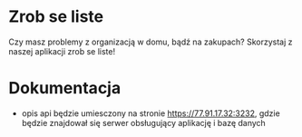 # Zrob se liste
Czy masz problemy z organizacją w domu, bądź na zakupach?
Skorzystaj z naszej aplikacji zrob se liste!
# Dokumentacja
- opis api będzie umiesczony na stronie https://77.91.17.32:3232, gdzie będzie znajdował się serwer obsługujący aplikację i bazę danych

